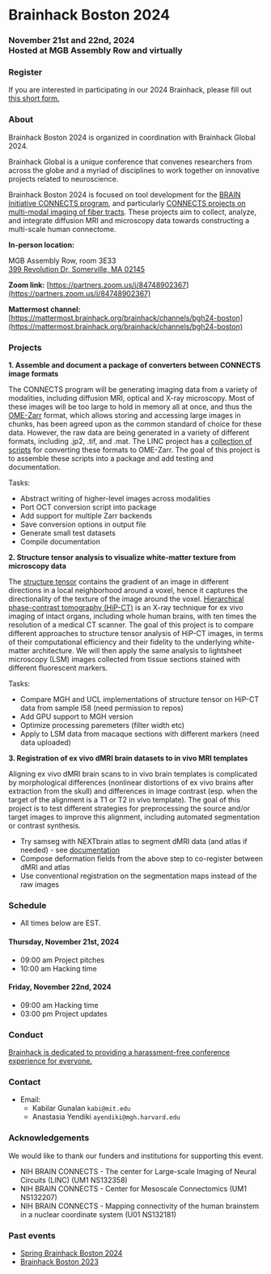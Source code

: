 
# Brainhack Boston 2024
### November 21st and 22nd, 2024 <BR> Hosted at MGB Assembly Row and virtually

### Register

If you are interested in participating in our 2024 Brainhack, please fill out [this short form.](https://forms.gle/rjnX8opcLvorguEk8)

### About
Brainhack Boston 2024 is organized in coordination with Brainhack Global 2024.

Brainhack Global is a unique conference that convenes researchers from across the globe and a myriad of disciplines to work together on innovative projects related to neuroscience.

Brainhack Boston 2024 is focused on tool development for the [BRAIN Initiative CONNECTS program](https://www.ninds.nih.gov/news-events/highlights-announcements/nih-brain-initiative-launches-projects-develop-innovative-technologies-map-brain-incredible-detail), and particularly [CONNECTS projects on multi-modal imaging of fiber tracts](https://reporter.nih.gov/search/Gv18N9u3AUeBAKNSlbkxuA/projects?sort_field=ic_serial_num&sort_order=desc). These projects aim to collect, analyze, and integrate diffusion MRI and microscopy data towards constructing a multi-scale human connectome.

**In-person location:**

MGB Assembly Row, room 3E33<BR>
[399 Revolution Dr, Somerville, MA 02145](https://maps.app.goo.gl/rBJ9CdUx3ntQdbcV9)<BR>

**Zoom link:**
[https://partners.zoom.us/j/84748902367](https://partners.zoom.us/j/84748902367)

**Mattermost channel:**
[https://mattermost.brainhack.org/brainhack/channels/bgh24-boston](https://mattermost.brainhack.org/brainhack/channels/bgh24-boston)

### Projects

**1. Assemble and document a package of converters between CONNECTS image formats**

The CONNECTS program will be generating imaging data from a variety of modalities, including diffusion MRI, optical and X-ray microscopy. Most of these images will be too large to hold in memory all at once, and thus the [OME-Zarr](https://link.springer.com/article/10.1007/s00418-023-02209-1) format, which allows storing and accessing large images in chunks, has been agreed upon as the common standard of choice for these data. However, the raw data are being generated in a variety of different formats, including .jp2, .tif, and .mat. The LINC project has a [collection of scripts](https://github.com/lincbrain/linc-convert) for converting these formats to OME-Zarr. The goal of this project is to assemble these scripts into a package and add testing and documentation.

Tasks:
-  Abstract writing of higher-level images across modalities
-  Port OCT conversion script into package
-  Add support for multiple Zarr backends
-  Save conversion options in output file
-  Generate small test datasets
-  Compile documentation

**2. Structure tensor analysis to visualize white-matter texture from microscopy data**

The [structure tensor](https://en.wikipedia.org/wiki/Structure_tensor) contains the gradient of an image in different directions in a local neighborhood around a voxel, hence it captures the directionality of the texture of the image around the voxel. [Hierarchical phase-contrast tomography (HiP-CT)](https://mecheng.ucl.ac.uk/hip-ct/) is an X-ray technique for ex vivo imaging of intact organs, including whole human brains, with ten times the resolution of a medical CT scanner. The goal of this project is to compare different approaches to structure tensor analysis of HiP-CT images, in terms of their computational efficiency and their fidelity to the underlying white-matter architecture. We will then apply the same analysis to lightsheet microscopy (LSM) images collected from tissue sections stained with different fluorescent markers.

Tasks:
-  Compare MGH and UCL implementations of structure tensor on HiP-CT data from sample I58 (need permission to repos)
-  Add GPU support to MGH version
-  Optimize processing paremeters (filter width etc)
-  Apply to LSM data from macaque sections with different markers (need data uploaded)

**3. Registration of ex vivo dMRI brain datasets to in vivo MRI templates**

Aligning ex vivo dMRI brain scans to in vivo brain templates is complicated by morphological differences (nonlinear distortions of ex vivo brains after extraction from the skull) and differences in image contrast (esp. when the target of the alignment is a T1 or T2 in vivo template). The goal of this project is to test different strategies for preprocessing the source and/or target images to improve this alignment, including automated segmentation or contrast synthesis.

- Try samseg with NEXTbrain atlas to segment dMRI data (and atlas if needed) - see [documentation](https://surfer.nmr.mgh.harvard.edu/fswiki/HistoAtlasSegmentation)
- Compose deformation fields from the above step to co-register between dMRI and atlas
- Use conventional registration on the segmentation maps instead of the raw images

### Schedule
- All times below are EST.

#### Thursday, November 21st, 2024

- 09:00 am Project pitches
- 10:00 am Hacking time

#### Friday, November 22nd, 2024

- 09:00 am Hacking time
- 03:00 pm Project updates

###  Conduct

[Brainhack is dedicated to providing a harassment-free conference experience for everyone.](https://brainhack.org/code-of-conduct.html)

### Contact

- Email:
  - Kabilar Gunalan `kabi@mit.edu`
  - Anastasia Yendiki `ayendiki@mgh.harvard.edu`

### Acknowledgements

We would like to thank our funders and institutions for supporting this event.

- NIH BRAIN CONNECTS - The center for Large-scale Imaging of Neural Circuits (LINC) (UM1 NS132358)
- NIH BRAIN CONNECTS - Center for Mesoscale Connectomics (UM1 NS132207)
- NIH BRAIN CONNECTS - Mapping connectivity of the human brainstem in a nuclear coordinate system (U01 NS132181)

### Past events
- [Spring Brainhack Boston 2024](index.2024.04.md)
- [Brainhack Boston 2023](index.2023.12.md)

